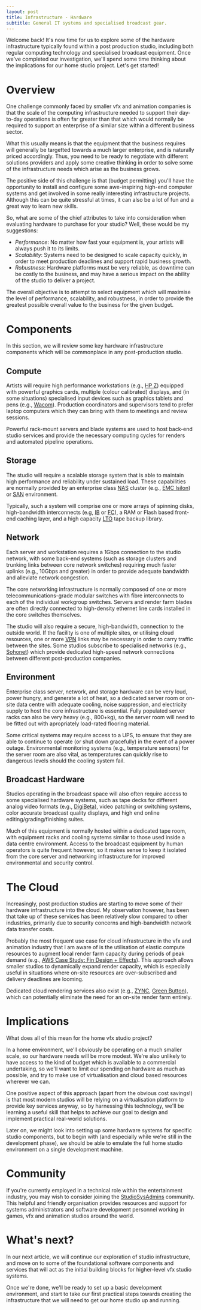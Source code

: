 ```yaml
---
layout: post
title: Infrastructure - Hardware
subtitle: General IT systems and specialised broadcast gear. 
---
```


Welcome back! It's now time for us to explore some of the hardware infrastructure typically found within a post production studio, including both regular computing technology and specialised broadcast equipment. Once we've completed our investigation, we'll spend some time thinking about the implications for our home studio project. Let's get started!

# Overview 

One challenge commonly faced by smaller vfx and animation companies is that the scale of the computing infrastructure needed to support their day-to-day operations is often far greater than that which would normally be required to support an enterprise of a similar size within a different business sector. 

What this usually means is that the equipment that the business requires will generally be targetted towards a much larger enterprise, and is naturally priced accordingly. Thus, you need to be ready to negotiate with different solutions providers and apply some creative thinking in order to solve some of the infrastructure needs which arise as the business grows.

The positive side of this challenge is that (budget permitting) you'll have the opportunity to install and configure some awe-inspiring high-end computer systems and get involved in some really interesting infrastructure projects. Although this can be quite stressful at times, it can also be a lot of fun and a great way to learn new skills.

So, what are some of the chief attributes to take into consideration when evaluating hardware to purchase for your studio? Well, these would be my suggestions:

 - *Performance*: No matter how fast your equipment is, your artists will always push it to its limits.
 - *Scalability*: Systems need to be designed to scale capacity quickly, in order to meet production deadlines and support rapid business growth.
 - *Robustness*: Hardware platforms must be very reliable, as downtime can be costly to the business, and may have a serious impact on the ability of the studio to deliver a project.

The overall objective is to attempt to select equipment which will maximise the level of performance, scalability, and robustness, in order to provide the greatest possible overall value to the business for the given budget. 

# Components

In this section, we will review some key hardware infrastructure components which will be commonplace in any post-production studio.

## Compute

Artists will require high performance workstations (e.g., <a href="http://www8.hp.com/us/en/workstations/overview.html">HP Z</a>) equipped with powerful graphics cards, multiple (colour calibrated) displays, and (in some situations) specialised input devices such as graphics tablets and pens (e.g., <a href="http://www.wacom.com/en-us/products">Wacom</a>). Production coordinators and supervisors tend to prefer laptop computers which they can bring with them to meetings and review sessions. 

Powerful rack-mount servers and blade systems are used to host back-end studio services and provide the necessary computing cycles for renders and automated pipeline operations. 

## Storage

The studio will require a scalable storage system that is able to maintain high performance and reliability under sustained load. These capabilities are normally provided by an enterprise class <a href="https://en.wikipedia.org/wiki/Network-attached_storage">NAS</a> cluster (e.g., <a href="https://en.wikipedia.org/wiki/EMC_Isilon">EMC Isilon</a>) or <a href="https://en.wikipedia.org/wiki/Storage_area_network">SAN</a> environment. 

Typically, such a system will comprise one or more arrays of spinning disks, high-bandwidth interconnects (e.g, <a href="https://en.wikipedia.org/wiki/InfiniBand">IB</a> or <a href="https://en.wikipedia.org/wiki/Fibre_Channel">FC</a>), a RAM or Flash based front-end caching layer, and a high capacity <a href="https://en.wikipedia.org/wiki/Linear_Tape-Open">LTO</a> tape backup library.

## Network

Each server and workstation requires a 1Gbps connection to the studio network, with some back-end systems (such as storage clusters and trunking links between core network switches) requiring much faster uplinks (e.g., 10Gbps and greater) in order to provide adequate bandwidth and alleviate network congestion. 

The core networking infrastructure is normally composed of one or more telecommunications-grade modular switches with fibre interconnects to each of the individual workgroup switches. Servers and render farm blades are often directly connected to high-density ethernet line cards installed in the core switches themselves.

The studio will also require a secure, high-bandwidth, connection to the outside world. If the facility is one of multiple sites, or utilising cloud resources, one or more <a href="https://en.wikipedia.org/wiki/Virtual_private_network">VPN</a> links may be necessary in order to carry traffic between the sites. Some studios subscribe to specialised networks (e.g., <a href="https://en.wikipedia.org/wiki/Sohonet">Sohonet</a>) which provide dedicated high-speed network connections between different post-production companies.

## Environment

Enterprise class server, network, and storage hardware can be very loud, power hungry, and generate a lot of heat, so a dedicated server room or on-site data centre with adequate cooling, noise suppression, and electricity supply to host the core infrastructure is essential. Fully populated server racks can also be very heavy (e.g., 800+kg), so the server room will need to be fitted out with apropriately load-rated flooring material.

Some critical systems may require access to a <a hef="https://en.wikipedia.org/wiki/Uninterruptible_power_supply">UPS</a>, to ensure that they are able to continue to operate (or shut down gracefully) in the event of a power outage. Environmental monitoring systems (e.g., temperature sensors) for the server room are also vital, as temperatures can quickly rise to dangerous levels should the cooling system fail.

## Broadcast Hardware 

Studios operating in the broadcast space will also often require access to some specialised hardware systems, such as tape decks for different analog video formats (e.g., <a href="https://en.wikipedia.org/wiki/Betacam">DigiBeta</a>), video patching or switching systems, color accurate broadcast quality displays, and high end online editing/grading/finishing suites.

Much of this equipment is normally hosted within a dedicated tape room, with equipment racks and cooling systems similar to those used inside a data centre environment. Access to the broadcast equipment by human operators is quite frequent however, so it makes sense to keep it isolated from the core server and networking infrastructure for improved environmental and security control.

# The Cloud

Increasingly, post production studios are starting to move some of their hardware infrastructure into the cloud. My observation however, has been that take up of these services has been relatively slow compared to other industries, primarily due to security concerns and high-bandwidth network data transfer costs.

Probably the most frequent use case for cloud infrastructure in the vfx and animation industry that I am aware of is the utilisation of elastic compute resources to augment local render farm capacity during periods of peak demand (e.g., <a href="https://aws.amazon.com/solutions/case-studies/fin-design-effects/">AWS Case Study: Fin Design + Effects</a>). This approach allows smaller studios to dynamically expand render capacity, which is especially useful in situations where on-site resources are over-subscribed and delivery deadlines are looming.

Dedicated cloud rendering services also exist (e.g., <a href="https://www.zyncrender.com/">ZYNC</a>, <a href="https://en.wikipedia.org/wiki/GreenButton">Green Button</a>), which can potentially eliminate the need for an on-site render farm entirely.

# Implications

What does all of this mean for the home vfx studio project? 

In a home environment, we'll obviously be operating on a much smaller scale, so our hardware needs will be more modest. We're also unlikely to have access to the kind of budget which is available to a commercial undertaking, so we'll want to limit our spending on hardware as much as possible, and try to make use of virtualisation and cloud based resources wherever we can.

One positive aspect of this approach (apart from the obvious cost savings!) is that most modern studios will be relying on a virtualisation platform to provide key services anyway, so by harnessing this technology, we'll be learning a useful skill that helps to achieve our goal to design and implement practical real-world solutions.

Later on, we might look into setting up some hardware systems for specific studio components, but to begin with (and especially while we're still in the development phase), we should be able to emulate the full home studio environment on a single development machine.

# Community

If you're currently employed in a technical role within the entertainment industry, you may wish to consider joining the <a href="http://studiosysadmins.com/">StudioSysAdmins</a> community. This helpful and friendly organisation provides resources and support for systems administrators and software development personnel working in games, vfx and animation studios around the world. 

# What's next?

In our next article, we will continue our exploration of studio infrastructure, and move on to some of the foundational software components and services that will act as the initial building blocks for higher-level vfx studio systems.

Once we're done, we'll be ready to set up a basic development environment, and start to take our first practical steps towards creating the infrastructure that we will need to get our home studio up and running. 

